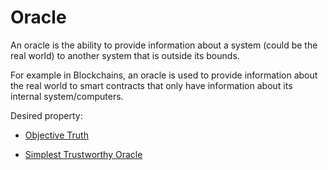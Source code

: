 # Oracle

An oracle is the ability to provide information about a system (could be the
real world) to another system that is outside its bounds.

For example in Blockchains, an oracle is used to provide information about
the real world to smart contracts that only have information about its
internal system/computers.

Desired property:
* [Objective Truth](ybkw) 

* [Simplest Trustworthy Oracle](4kia)
